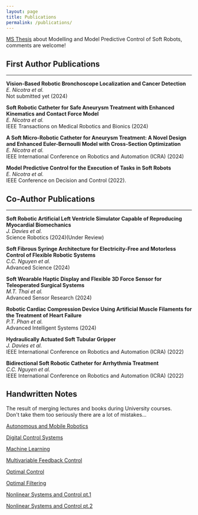 ```yaml
---
layout: page
title: Publications
permalink: /publications/
---
```

<!-- Google tag (gtag.js) -->
<script async src="https://www.googletagmanager.com/gtag/js?id=G-PQFC01D0LX"></script>
<script>
  window.dataLayer = window.dataLayer || [];
  function gtag(){dataLayer.push(arguments);}
  gtag('js', new Date());

  gtag('config', 'G-PQFC01D0LX');
</script>

[MS Thesis](https://drive.google.com/file/d/1wzDfhW_K8pfrNxatST2SaEYtEBRyG7u8/view?usp=share_link) about Modelling and Model Predictive Control of Soft Robots, comments are welcome!

## First Author Publications
___
**Vision-Based Robotic Bronchoscope Localization and Cancer Detection**<br/>
*E. Nicotra et al.*<br/>
Not submitted yet (2024)

**Soft Robotic Catheter for Safe Aneurysm Treatment with Enhanced Kinematics and Contact Force Model**<br/>
*E. Nicotra et al.* <br/>
IEEE Transactions on Medical Robotics and Bionics (2024) 

**A Soft Micro-Robotic Catheter for Aneurysm Treatment: A Novel Design and Enhanced Euler-Bernoulli Model with Cross-Section Optimization**<br/>
*E. Nicotra et al.* <br/>
IEEE International Conference on Robotics and Automation (ICRA) (2024)

**Model Predictive Control for the Execution of Tasks in Soft Robots**<br/>
*E. Nicotra et al.* <br/>
IEEE Conference on Decision and Control (2022).

## Co-Author Publications
___
**Soft Robotic Artificial Left Ventricle Simulator Capable of Reproducing Myocardial Biomechanics**<br/>
*J. Davies et al.*<br/>
Science Robotics (2024)(Under Review)

**Soft Fibrous Syringe Architecture for Electricity-Free and Motorless Control of Flexible Robotic Systems**<br/>
*C.C. Nguyen et al.*<br/>
Advanced Science (2024)

**Soft Wearable Haptic Display and Flexible 3D Force Sensor for Teleoperated Surgical Systems**<br/>
*M.T. Thai et al.*<br/>
Advanced Sensor Research (2024)

**Robotic Cardiac Compression Device Using Artificial Muscle Filaments for the Treatment of Heart Failure**<br/>
*P.T. Phan et al.*<br/>
Advanced Intelligent Systems (2024)

**Hydraulically Actuated Soft Tubular Gripper**  <br/>
*J. Davies et al.*    <br/>
IEEE International Conference on Robotics and Automation (ICRA) (2022)

**Bidirectional Soft Robotic Catheter for Arrhythmia Treatment**  <br/>
*C.C. Nguyen et al.* <br/>
IEEE International Conference on Robotics and Automation (ICRA) (2022)




<!--
**A Cooperative Driving NLMPC for Real Time Collision Avoidance**      
*U. Rosolia, F. Braghin, E. Sabbioni, A.G. Alleyne, and S. De Bruyne*      
American Society of Mechanical Engineers (ASME) 2015 International Design Engineering Technical Conferences and Computers and Information in Engineering Conference, 2015
\* indicates equal contribution.
-->




## Handwritten Notes
The result of merging lectures and books during University courses. <br/>
Don't take them too seriously there are a lot of mistakes...

[Autonomous and Mobile Robotics](https://drive.google.com/file/d/17qwh2VDUODDKxM6EjkCdbQRFlMlvpFBP/view?usp=sharing)

[Digital Control Systems](https://drive.google.com/file/d/1GpQONZDdT82_uWUjdR8oz9yCbGSkSszh/view?usp=sharing)

[Machine Learning](https://drive.google.com/file/d/1zNH9AWB0qaZCberJiv6VCj83kGUtMaDu/view?usp=sharing)

[Multivariable Feedback Control](https://drive.google.com/file/d/1An0M_cC_tvQCVCPxzhSSTdu1S19QINQ0/view?usp=sharing)

[Optimal Control](https://drive.google.com/file/d/1cEd83bJlaja3IT5VLlkD9ISX6HgJ6jZ-/view?usp=sharing)

[Optimal Filtering](https://drive.google.com/file/d/1zqPR9cejaO7NE49YUVkiOiOCK7cJ4WOo/view?usp=sharing)

[Nonlinear Systems and Control pt.1](https://drive.google.com/file/d/1c4Io4Wxw7-lPpgRnyhdqN-FgKZ6MvVvV/view?usp=sharing)

[Nonlinear Systems and Control pt.2](https://drive.google.com/file/d/12gwOeIkUW2LhIJzwzYgzMhoq6exdIfIn/view?usp=sharing)


